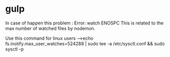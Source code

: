 # gulp


In case of happen this problem : Error: watch ENOSPC
This is related to the max number of watched files by nodemon.

Use this command for linux users
-->echo fs.inotify.max_user_watches=524288 | sudo tee -a /etc/sysctl.conf && sudo sysctl -p

